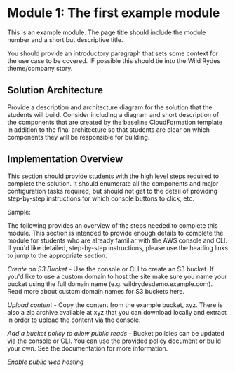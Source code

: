 # Module 1: The first example module

This is an example module. The page title should include the module number and a short but descriptive title.

You should provide an introductory paragraph that sets some context for the use case to be covered. IF possible this should tie into the Wild Rydes theme/company story.

## Solution Architecture

Provide a description and architecture diagram for the solution that the students will build. Consider including a diagram and short description of the components that are created by the baseline CloudFormation template in addition to the final architecture so that students are clear on which components they will be responsible for building.

## Implementation Overview

This section should provide students with the high level steps required to complete the solution. It should enumerate all the components and major configuration tasks required, but should not get to the detail of providing step-by-step instructions for which console buttons to click, etc.

Sample:

The following provides an overview of the steps needed to complete this module. This section is intended to provide enough details to complete the module for students who are already familiar with the AWS console and CLI. If you'd like detailed, step-by-step instructions, please use the heading links to jump to the appropriate section.

*Create an S3 Bucket* - Use the console or CLI to create an S3 bucket. If you'd like to use a custom domain to host the site make sure you name your bucket using the full domain name (e.g. wildrydesdemo.example.com). Read more about custom domain names for S3 buckets here.

*Upload content* - Copy the content from the example bucket, xyz. There is also a zip archive available at xyz that you can download locally and extract in order to upload the content via the console.

*Add a bucket policy to allow public reads* - Bucket policies can be updated via the console or CLI. You can use the provided policy document or build your own. See the documentation for more information.

*Enable public web hosting*
